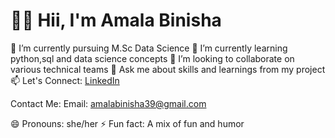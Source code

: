 # 👋🏻 Hii, I'm Amala Binisha 

🔭 I’m currently pursuing M.Sc Data Science
🌱 I’m currently learning python,sql and data science concepts
👯 I’m looking to collaborate on various technical teams
💬 Ask me about skills and learnings from my project
📫 Let's Connect:
  [LinkedIn](https://www.linkedin.com/in/amala-binisha-686b7b2b8)
  
  Contact Me:
  Email: amalabinisha39@gmail.com 
  
😄 Pronouns: she/her
⚡ Fun fact: A mix of fun and humor
  

